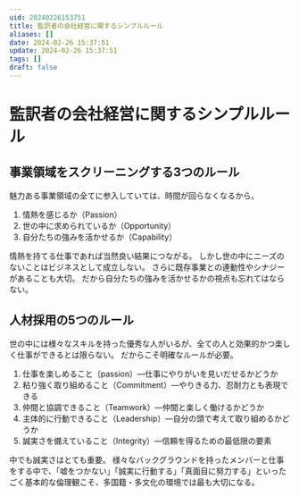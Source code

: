 ```yaml
---
uid: 20240226153751
title: 監訳者の会社経営に関するシンプルルール
aliases: []
date: 2024-02-26 15:37:51
update: 2024-02-26 15:37:51
tags: []
draft: false
---
```


# 監訳者の会社経営に関するシンプルルール

## 事業領域をスクリーニングする3つのルール

魅力ある事業領域の全てに参入していては、時間が回らなくなるから。

1. 情熱を感じるか（Passion）
2. 世の中に求められているか（Opportunity）
3. 自分たちの強みを活かせるか（Capability）

情熱を持てる仕事であれば当然良い結果につながる。
しかし世の中にニーズのないことはビジネスとして成立しない。
さらに既存事業との連動性やシナジーがあることも大切。
だから自分たちの強みを活かせるかの視点も忘れてはならない。



## 人材採用の5つのルール

世の中には様々なスキルを持った優秀な人がいるが、全ての人と効果的かつ楽しく仕事ができるとは限らない。
だからこそ明確なルールが必要。

1. 仕事を楽しめること（passion）―仕事にやりがいを見いだせるかどうか
2. 粘り強く取り組めること（Commitment）―やりきる力、忍耐力とも表現できる
3. 仲間と協調できること（Teamwork）―仲間と楽しく働けるかどうか
4. 主体的に行動できること（Leadership）―自分の頭で考えて取り組めるかどうか
5. 誠実さを備えていること（Integrity）―信頼を得るための最低限の要素

中でも誠実さはとても重要。
様々なバックグラウンドを持ったメンバーと仕事をする中で、「嘘をつかない」「誠実に行動する」「真面目に努力する」といったごく基本的な倫理観こそ、多国籍・多文化の環境では最も大切になる。



[^simplerules]: https://www.notion.so/60e94e05e83649b8b3f4a4c61b258060/ SIMPLE RULES 「仕事が速い人」はここまでシンプルに考える, p216, ドナルド サル,キャスリーン アイゼンハート, 三笠書房, 2017/08/21
